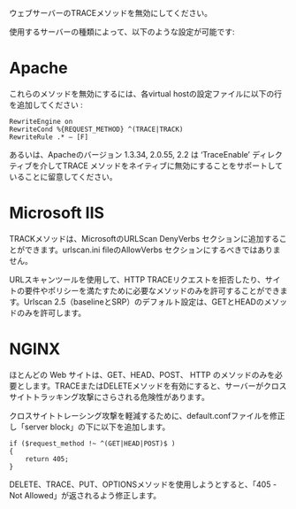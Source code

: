 ウェブサーバーのTRACEメソッドを無効にしてください。

使用するサーバーの種類によって、以下のような設定が可能です:

Apache
======
これらのメソッドを無効にするには、各virtual hostの設定ファイルに以下の行を追加してください :

    RewriteEngine on
    RewriteCond %{REQUEST_METHOD} ^(TRACE|TRACK)
    RewriteRule .* – [F]

あるいは、Apacheのバージョン 1.3.34, 2.0.55, 2.2 は ‘TraceEnable’ ディレクティブを介してTRACE メソッドをネイティブに無効にすることをサポートしていることに留意してください。

Microsoft IIS
==============
TRACKメソッドは、MicrosoftのURLScan DenyVerbs セクションに追加することができます。urlscan.ini fileのAllowVerbs セクションにするべきではありません。

URLスキャンツールを使用して、HTTP TRACEリクエストを拒否したり、サイトの要件やポリシーを満たすために必要なメソッドのみを許可することができます。Urlscan 2.5（baselineとSRP）のデフォルト設定は、GETとHEADのメソッドのみを許可します。

NGINX
======
ほとんどの Web サイトは、GET、HEAD、POST、 HTTP のメソッドのみを必要とします。TRACEまたはDELETEメソッドを有効にすると、サーバーがクロスサイトトラッキング攻撃にさらされる危険性があります。

クロスサイトトレーシング攻撃を軽減するために、default.confファイルを修正し「server block」の下に以下を追加します。 

    if ($request_method !~ ^(GET|HEAD|POST)$ )
    {
        return 405;
    }

DELETE、TRACE、PUT、OPTIONSメソッドを使用しようとすると、「405 - Not Allowed」が返されるよう修正します。